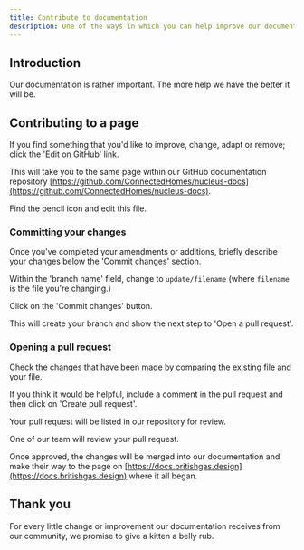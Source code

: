 ```yaml
---
title: Contribute to documentation
description: One of the ways in which you can help improve our documentation.
---
```


## Introduction

Our documentation is rather important. The more help we have the better it will be.

## Contributing to a page

If you find something that you'd like to improve, change, adapt or remove; click the 'Edit on GitHub' link.

This will take you to the same page within our GitHub documentation repository [https://github.com/ConnectedHomes/nucleus-docs](https://github.com/ConnectedHomes/nucleus-docs).

Find the pencil icon and edit this file.

### Committing your changes

Once you've completed your amendments or additions, briefly describe your changes below the 'Commit changes' section.

Within the 'branch name' field, change to `update/filename` (where `filename` is the file you're changing.)

Click on the 'Commit changes' button.

This will create your branch and show the next step to 'Open a pull request'.

### Opening a pull request

Check the changes that have been made by comparing the existing file and your file.

If you think it would be helpful, include a comment in the pull request and then click on 'Create pull request'.

Your pull request will be listed in our repository for review.

One of our team will review your pull request.

Once approved, the changes will be merged into our documentation and make their way to the page on [https://docs.britishgas.design](https://docs.britishgas.design) where it all began.

## Thank you

For every little change or improvement our documentation receives from our community, we promise to give a kitten a belly rub.
